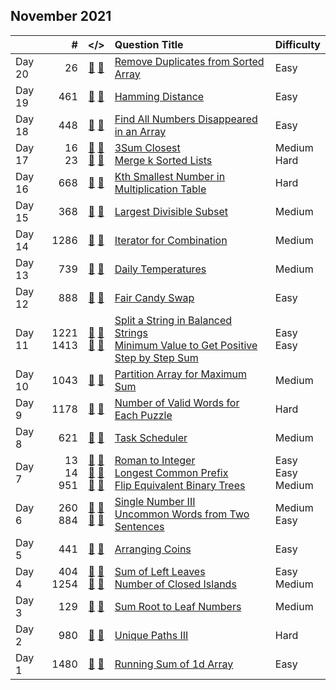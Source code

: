 ## November 2021

||#|</>|Question Title|Difficulty|
|:--|--:|:-:|:--|:--|
|Day 20|26|[📎](../src/q_1_50/q0026.hpp) [📝](../src/q_1_50/q0026_unittest.hpp)|[Remove Duplicates from Sorted Array](https://leetcode.com/problems/remove-duplicates-from-sorted-array/)|Easy|
|Day 19|461|[📎](../src/q_451_500/q0461.hpp) [📝](../src/q_451_500/q0461_unittest.hpp)|[Hamming Distance](https://leetcode.com/problems/hamming-distance/)|Easy|
|Day 18|448|[📎](../src/q_401_450/q0448.hpp) [📝](../src/q_401_450/q0448_unittest.hpp)|[Find All Numbers Disappeared in an Array](https://leetcode.com/problems/find-all-numbers-disappeared-in-an-array/)|Easy|
|Day 17|16<br>23|[📎](../src/q_1_50/q0016.hpp) [📝](../src/q_1_50/q0016_unittest.hpp)<br>[📎](../src/q_1_50/q0023.hpp) [📝](../src/q_1_50/q0023_unittest.hpp)|[3Sum Closest](https://leetcode.com/problems/3sum-closest/)<br>[Merge k Sorted Lists](https://leetcode.com/problems/merge-k-sorted-lists/)|Medium<br>Hard|
|Day 16|668|[📎](../src/q_651_700/q0668.hpp) [📝](../src/q_651_700/q0668_unittest.hpp)|[Kth Smallest Number in Multiplication Table](https://leetcode.com/problems/kth-smallest-number-in-multiplication-table/)|Hard|
|Day 15|368|[📎](../src/q_351_400/q0368.hpp) [📝](../src/q_351_400/q0368_unittest.hpp)|[Largest Divisible Subset](https://leetcode.com/problems/largest-divisible-subset/)|Medium|
|Day 14|1286|[📎](../src/q_1251_1300/q1286.hpp) [📝](../src/q_1251_1300/q1286_unittest.hpp)|[Iterator for Combination](https://leetcode.com/problems/iterator-for-combination/)|Medium|
|Day 13|739|[📎](../src/q_701_750/q0739.hpp) [📝](../src/q_701_750/q0739_unittest.hpp)|[Daily Temperatures](https://leetcode.com/problems/daily-temperatures/)|Medium|
|Day 12|888|[📎](../src/q_851_900/q0888.hpp) [📝](../src/q_851_900/q0888_unittest.hpp)|[Fair Candy Swap](https://leetcode.com/problems/fair-candy-swap/)|Easy|
|Day 11|1221<br>1413|[📎](../src/q_1201_1250/q1221.hpp) [📝](../src/q_1201_1250/q1221_unittest.hpp)<br>[📎](../src/q_1401_1450/q1413.hpp) [📝](../src/q_1401_1450/q1413_unittest.hpp)|[Split a String in Balanced Strings](https://leetcode.com/problems/split-a-string-in-balanced-strings/)<br>[Minimum Value to Get Positive Step by Step Sum](https://leetcode.com/problems/minimum-value-to-get-positive-step-by-step-sum/)|Easy<br>Easy|
|Day 10|1043|[📎](../src/q_1001_1050/q1043.hpp) [📝](../src/q_1001_1050/q1043_unittest.hpp)|[Partition Array for Maximum Sum](https://leetcode.com/problems/partition-array-for-maximum-sum/)|Medium|
|Day 9|1178|[📎](../src/q_1151_1200/q1178.hpp) [📝](../src/q_1151_1200/q1178_unittest.hpp)|[Number of Valid Words for Each Puzzle](https://leetcode.com/problems/number-of-valid-words-for-each-puzzle/)|Hard|
|Day 8|621|[📎](../src/q_601_650/q0621.hpp) [📝](../src/q_601_650/q0621_unittest.hpp)|[Task Scheduler](https://leetcode.com/problems/task-scheduler/)|Medium|
|Day 7|13<br>14<br>951|[📎](../src/q_1_50/q0013.hpp) [📝](../src/q_1_50/q0013_unittest.hpp)<br>[📎](../src/q_1_50/q0014.hpp) [📝](../src/q_1_50/q0014_unittest.hpp)<br>[📎](../src/q_951_1000/q0951.hpp) [📝](../src/q_951_1000/q0951_unittest.hpp)|[Roman to Integer](https://leetcode.com/problems/roman-to-integer/)<br>[Longest Common Prefix](https://leetcode.com/problems/longest-common-prefix/)<br>[Flip Equivalent Binary Trees](https://leetcode.com/problems/flip-equivalent-binary-trees/)|Easy<br>Easy<br>Medium|
|Day 6|260<br>884|[📎](../src/q_251_300/q0260.hpp) [📝](../src/q_251_300/q0260_unittest.hpp)<br>[📎](../src/q_851_900/q0884.hpp) [📝](../src/q_851_900/q0884_unittest.hpp)|[Single Number III](https://leetcode.com/problems/single-number-iii/)<br>[Uncommon Words from Two Sentences](https://leetcode.com/problems/uncommon-words-from-two-sentences/)|Medium<br>Easy|
|Day 5|441|[📎](../src/q_401_450/q0441.hpp) [📝](../src/q_401_450/q0441_unittest.hpp)|[Arranging Coins](https://leetcode.com/problems/arranging-coins/)|Easy|
|Day 4|404<br>1254|[📎](../src/q_401_450/q0404.hpp) [📝](../src/q_401_450/q0404_unittest.hpp)<br>[📎](../src/q_1251_1300/q1254.hpp) [📝](../src/q_1251_1300/q1254_unittest.hpp)|[Sum of Left Leaves](https://leetcode.com/problems/sum-of-left-leaves/)<br>[Number of Closed Islands](https://leetcode.com/problems/number-of-closed-islands/)|Easy<br>Medium|
|Day 3|129|[📎](../src/q_101_150/q0129.hpp) [📝](../src/q_101_150/q0129_unittest.hpp)|[Sum Root to Leaf Numbers](https://leetcode.com/problems/sum-root-to-leaf-numbers/)|Medium|
|Day 2|980|[📎](../src/q_951_1000/q0980.hpp) [📝](../src/q_951_1000/q0980_unittest.hpp)|[Unique Paths III](https://leetcode.com/problems/unique-paths-iii/)|Hard|
|Day 1|1480|[📎](../src/q_1451_1500/q1480.hpp) [📝](../src/q_1451_1500/q1480_unittest.hpp)|[Running Sum of 1d Array](https://leetcode.com/problems/running-sum-of-1d-array/)|Easy|


